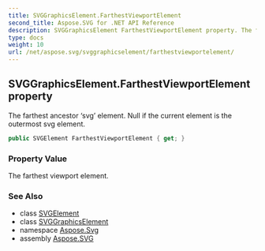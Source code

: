 ```yaml
---
title: SVGGraphicsElement.FarthestViewportElement
second_title: Aspose.SVG for .NET API Reference
description: SVGGraphicsElement FarthestViewportElement property. The farthest ancestor svg element. Null if the current element is the outermost svg element
type: docs
weight: 10
url: /net/aspose.svg/svggraphicselement/farthestviewportelement/
---
```

## SVGGraphicsElement.FarthestViewportElement property

The farthest ancestor ‘svg’ element. Null if the current element is the outermost svg element.

```csharp
public SVGElement FarthestViewportElement { get; }
```

### Property Value

The farthest viewport element.

### See Also

* class [SVGElement](../../svgelement/)
* class [SVGGraphicsElement](../)
* namespace [Aspose.Svg](../../../aspose.svg/)
* assembly [Aspose.SVG](../../../)
